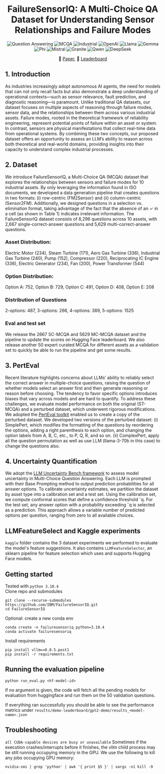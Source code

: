 <div align="center">

# FailureSensorIQ: A Multi-Choice QA Dataset for Understanding Sensor Relationships and Failure Modes

![Question Answering](https://img.shields.io/badge/Task-Question_Answering-red) 
![MCQA](https://img.shields.io/badge/Task-Multi--Choice--QA-red) 
![Industrial](https://img.shields.io/badge/Domain-Industrial--Assets-red) 
![OpenAI](https://img.shields.io/badge/Model-OpenAI-21C2A4)
![Llama](https://img.shields.io/badge/Model-Llama-21C2A4)
![Gemma](https://img.shields.io/badge/Model-Gemma-21C2A4)
![Phi](https://img.shields.io/badge/Model-Phi-21C2A4)
![Mistral](https://img.shields.io/badge/Model-Mistral-21C2A4) 
![Granite](https://img.shields.io/badge/Model-Granite-21C2A4)
![Qwen](https://img.shields.io/badge/Model-Qwen-21C2A4)
![DeepSeek](https://img.shields.io/badge/Model-DeepSeek-21C2A4)

📰 [Paper](https://arxiv.org/abs/), 🤗 [Leaderboard](https://huggingface.co/spaces/cc4718/FailureSensorIQ)

</div>

## 1. Introduction
As industries increasingly adopt autonomous AI agents, the need for models that can not only recall facts but also demonstrate a deep understanding of operational contexts—such as sensor relevance, fault prediction, and diagnostic reasoning—is paramount. Unlike traditional QA datasets, our dataset focuses on multiple aspects of reasoning through failure modes, sensor data, and the relationships between them across various industrial
assets. Failure modes, rooted in the theoretical framework of reliability engineering, represent potential points of failure within an asset or system. In contrast, sensors are physical manifestations that collect real-time data from operational systems. By combining these two concepts, our proposed dataset offers an opportunity to assess an LLM’s ability to reason across both theoretical and real-world domains, providing insights into their capacity to understand complex industrial processes. 


## 2. Dataset
We introduce FailureSensorIQ, a Multi-Choice QA (MCQA) dataset that explores the relationships between sensors and failure modes for 10 industrial assets. By only leveraging the information found in ISO documents, we developed a data generation pipeline that creates questions in two formats: (i) row-centric (FM2Sensor) and (ii) column-centric (Sensor2FM). Additionally, we designed questions
in a selection vs. elimination format, taking advantage of the fact that the absence of an ✓ in a cell (as shown in Table 1) indicates irrelevant information. The FailureSensorIQ dataset consists of 8,296
questions across 10 assets, with 2,667 single-correct-answer questions and 5,629 multi-correct-answer questions.

### Asset Distribution: 
Electric Motor (234), Steam Turbine (171), Aero Gas Turbine (336), Industrial Gas Turbine (240), Pump (152), Compressor (220), Reciprocating IC Engine (336), Electric Generator (234), Fan (200), Power Transformer (544)

### Option Distribution: 
Option A: 752, Option B: 729, Option C: 491, Option D: 408, Option E: 208

### Distribution of Questions
2-options: 487, 3-options: 266, 4-options: 389, 5-options: 1525

### Eval and test set
We release the 2667 SC-MCQA and 5629 MC-MCQA dataset and the pipeline to update the scores on Hugging Face leaderboard. We also release another 50 expert curated MCQA for different assets as a validation set to quickly be able to run the pipeline and get some results.

## 3. PertEval
Recent literature highlights concerns about LLMs’ ability to reliably select the correct answer in multiple-choice questions, raising the question of whether models select an answer first and then generate reasoning or reason before choosing. The tendency to favor specific options introduces biases that vary across models and are hard to quantify. To address these challenges, we evaluate model performance on both the original (ST-MCQA) and a perturbed dataset, which underwent rigorous modifications. We adopted the [PertEval toolkit](https://github.com/aigc-apps/PertEval) enabled us to create a copy of the perturbed dataset. We developed two versions of the perturbed dataset: (i) SimplePert, which modifies the formatting of the questions by reordering the options, adding a right parenthesis to each option, and changing the option labels from A, B, C, etc., to P, Q, R, and so on. (ii) ComplexPert, apply all the question permutation as well as use LLM (llama-3-70b in this case) to change the questions also.

## 4. Uncertainty Quantification
We adopt the [LLM Uncertainty Bench framework](https://github.com/smartyfh/LLM-Uncertainty-Bench) to assess model uncertainty in Multi-Choice Question Answering. Each LLM is prompted with their Base Prompting method to output prediction probabilities for all answer options. To calibrate uncertainty estimates, we partition the dataset by asset type into a calibration set and a test set. Using the calibration set, we compute conformal scores that define a confidence threshold ˆq. For the test set, any answer option with a probability exceeding ˆq is selected as a prediction. This approach allows a variable number of predicted options per question, ranging from zero to all available choices.


## LLMFeatureSelect and Kaggle experiments
`kaggle` folder contains the 3 dataset experiments we performed to evaluate the model's feature suggestions. It also contains `LLMFeatureSelector`, an sklearn pipeline for feature selection which uses and supports Hugging Face models. 

## Getting started
Tested with `python 3.10.4`  
Clone repo and submodules
```
git clone --recurse-submodules https://github.com/IBM/FailureSensorIQ.git
cd FailureSensorIQ
```
Optional: create a new conda env
```
conda create -n failuresensoriq python=3.10.4
conda activate failuresensoriq
```
Install requirements
```
pip install vllm==0.8.5.post1
pip install -r requirements.txt
```
## Running the evaluation pipeline
```
python run_eval.py <hf-model-id>
```
If no argument is given, the code will fetch all the pending models for evaluation from huggingface and run them on the 50 validation questions.  

If everything ran successfully you should be able to see the performance metrics under `results/demo-leaderboard/gpt2-demo/results_<model-name>.json`

## Troubleshooting
```all CUDA-capable devices are busy or unavailable```
Sometimes if the execution crashes/interrupts before it finishes, the vllm child process may be still running occupying memory in the GPU. We use the following to kill any jobs occupying GPU memory:
```
nvidia-smi | grep 'python' | awk '{ print $5 }' | xargs -n1 kill -9
```
